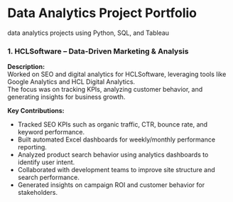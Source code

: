 # Data Analytics Project Portfolio
data analytics projects using Python, SQL, and Tableau
### 1. HCLSoftware – Data-Driven Marketing & Analysis
**Description:**  
Worked on SEO and digital analytics for HCLSoftware, leveraging tools like Google Analytics and HCL Digital Analytics.  
The focus was on tracking KPIs, analyzing customer behavior, and generating insights for business growth.

**Key Contributions:**  
- Tracked SEO KPIs such as organic traffic, CTR, bounce rate, and keyword performance.  
- Built automated Excel dashboards for weekly/monthly performance reporting.  
- Analyzed product search behavior using analytics dashboards to identify user intent.  
- Collaborated with development teams to improve site structure and search performance.  
- Generated insights on campaign ROI and customer behavior for stakeholders. 
